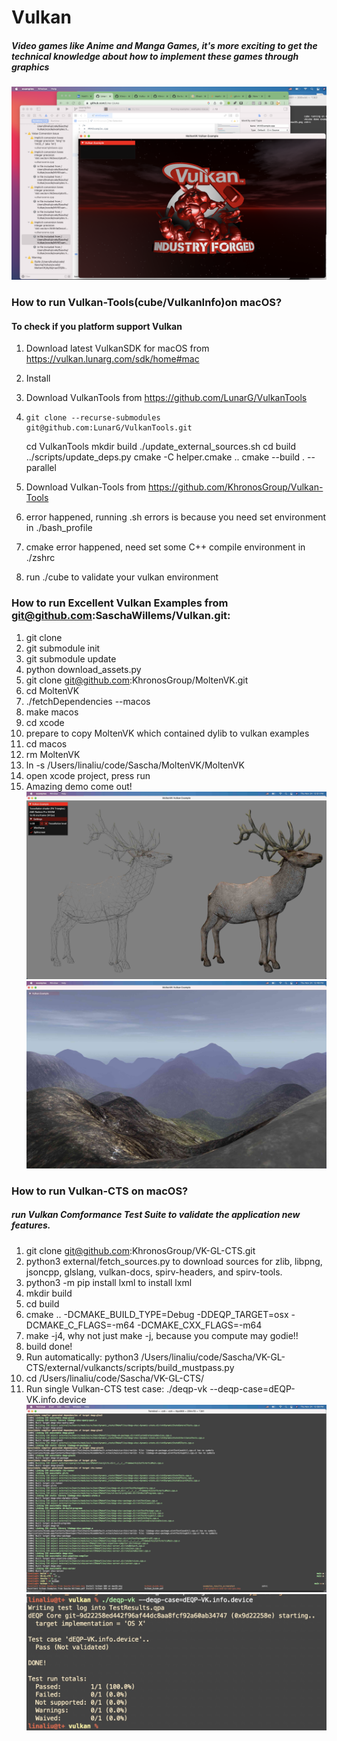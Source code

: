 # Vulkan
##### Video games like Anime and Manga Games, it's more exciting to get the technical knowledge about how to implement these games through graphics

![This is my png](https://github.com/Lina-Liuna/Vulkan/raw/main/Succeed%20Running%20Vulkan%20Examples%20on%20my%20macOS.jpg)

### How to run Vulkan-Tools(cube/VulkanInfo)on macOS?
#### To check if you platform support Vulkan
1. Download latest VulkanSDK for macOS from https://vulkan.lunarg.com/sdk/home#mac
2. Install
3. Download VulkanTools from https://github.com/LunarG/VulkanTools
4.     git clone --recurse-submodules git@github.com:LunarG/VulkanTools.git
    cd VulkanTools
    mkdir build
    ./update_external_sources.sh
    cd build
    ../scripts/update_deps.py
    cmake -C helper.cmake ..
    cmake --build . --parallel

5. Download Vulkan-Tools from https://github.com/KhronosGroup/Vulkan-Tools

6. error happened, running .sh errors is because you need set environment in ./bash_profile
7. cmake error happened, need set some C++ compile environment in ./zshrc
8. run ./cube to validate your vulkan environment

### How to run Excellent Vulkan Examples from git@github.com:SaschaWillems/Vulkan.git:
1. git clone
2. git submodule init
3. git submodule update
4. python download_assets.py
5. git clone git@github.com:KhronosGroup/MoltenVK.git
6. cd MoltenVK
7. ./fetchDependencies --macos
8. make macos
9. cd xcode
10. prepare to copy MoltenVK which contained dylib to vulkan examples
11. cd macos
12. rm MoltenVK
13. ln -s /Users/linaliu/code/Sascha/MoltenVK/MoltenVK
14. open xcode project, press run
15. Amazing demo come out!
![This is my png](https://github.com/Lina-Liuna/Vulkan/raw/main/examples_results_screenshot/Elegant%20deer-MVK_tessellation.jpg)
![This is my png](https://github.com/Lina-Liuna/Vulkan/raw/main/examples_results_screenshot/fantasy_mountain_terraintessellation.jpg)
### How to run Vulkan-CTS on macOS? 
##### run Vulkan Comformance Test Suite to validate the application new features.
1. git clone git@github.com:KhronosGroup/VK-GL-CTS.git
2. python3 external/fetch_sources.py to download sources for zlib, libpng, jsoncpp, glslang, vulkan-docs, spirv-headers, and spirv-tools.
3. python3 -m pip install lxml to install lxml
4. mkdir build
5. cd build
6. cmake .. -DCMAKE_BUILD_TYPE=Debug -DDEQP_TARGET=osx -DCMAKE_C_FLAGS=-m64 -DCMAKE_CXX_FLAGS=-m64
7. make -j4, why not just make -j, because you compute may godie!!
8. build done!
9. Run automatically: python3 /Users/linaliu/code/Sascha/VK-GL-CTS/external/vulkancts/scripts/build_mustpass.py
10. cd /Users/linaliu/code/Sascha/VK-GL-CTS/ 
11. Run single Vulkan-CTS test case: ./deqp-vk --deqp-case=dEQP-VK.info.device 
![This is my png](https://github.com/Lina-Liuna/Vulkan/raw/main/examples_results_screenshot/Vulkan-CTS-100_build.jpg)
![This is my png](https://github.com/Lina-Liuna/Vulkan/raw/main/examples_results_screenshot/Run_SingleTestCase_VulkanCTS.jpg)